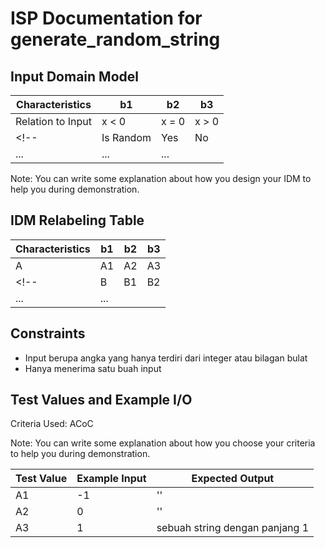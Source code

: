 # ISP Documentation for generate_random_string

## Input Domain Model

| Characteristics  | b1            | b2            | b3 |
|------------------|---------------|---------------|-----|
| Relation to Input| x < 0         | x = 0         | x > 0         |
<!-- | Is Random        | Yes           | No            |               |
| ...              | ...           | ...           |               | -->

Note: You can write some explanation about how you design your IDM to help you
during demonstration.

## IDM Relabeling Table

| Characteristics | b1  | b2  | b3 |
|-----------------|-----|-----|-----|
| A               | A1  | A2  | A3  |
<!-- | B               | B1  | B2  |     |
| ...             | ... |     |     | -->

## Constraints

- Input berupa angka yang hanya terdiri dari integer atau bilagan bulat
- Hanya menerima satu buah input
<!-- - ... -->

## Test Values and Example I/O

Criteria Used: ACoC

Note: You can write some explanation about how you choose your criteria to help
you during demonstration.

| Test Value | Example Input | Expected Output |
|------------|---------------|-----------------|
| A1    | -1       | ''        |
| A2    | 0       | ''             |
| A3        | 1           |sebuah string dengan panjang 1|
